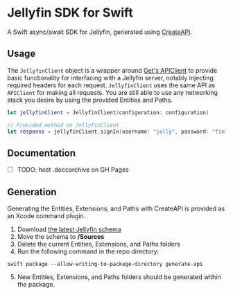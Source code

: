 # Jellyfin SDK for Swift

A Swift async/await SDK for Jellyfin, generated using [CreateAPI](https://github.com/CreateAPI/CreateAPI).

## Usage

The `JellyfinClient` object is a wrapper around [Get's APIClient](https://github.com/kean/Get) to provide basic functionality for interfacing with a Jellyfin server, notably injecting required headers for each request. `JellyfinClient` uses the same API as `APIClient` for making all requests.
You are still able to use any networking stack you desire by using the provided Entities and Paths.

```swift
let jellyfinClient = JellyfinClient(configuration: configuration)

// Provided method on JellyfinClient
let response = jellyfinClient.signIn(username: "jelly", password: "fin")
```

## Documentation

- [ ] TODO: host .doccarchive on GH Pages

## Generation

Generating the Entities, Extensions, and Paths with CreateAPI is provided as an Xcode command plugin.

1. Download [the latest Jellyfin schema](https://api.jellyfin.org/openapi/jellyfin-openapi-stable.json)
2. Move the schema to **/Sources**
3. Delete the current Entities, Extensions, and Paths folders
4. Run the following command in the repo directory:

```
swift package --allow-writing-to-package-directory generate-api
```
5. New Entities, Extensions, and Paths folders should be generated within the package.